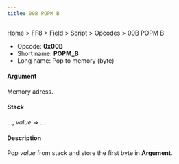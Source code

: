 ```yaml
---
title: 00B POPM B
---
```


[Home](Main%20Page.md) > [FF8](FF8.md) > [Field](FF8/Field.md) > [Script](FF8/Field/Script.md) > [Opcodes](FF8/Field/Script/Opcodes.md) > 00B POPM B

-   Opcode: **0x00B**
-   Short name: **POPM\_B**
-   Long name: Pop to memory (byte)

#### Argument

Memory adress.

#### Stack

..., *value* =&gt; ...

#### Description

Pop *value* from stack and store the first byte in **Argument**.
